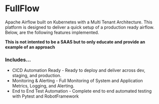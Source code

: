 # FullFlow

Apache Airflow built on Kubernetes with a Multi Tenant Architecture. This platform is designed to deliver a quick setup of a production ready airflow. Below, are the following features implemented.

**This is not intented to be a SAAS but to only educate and provide an example of an approach**

### Includes...

- CICD Automation Ready - Ready to deploy and deliver across dev, staging, and production.
- Monitoring & Alerting - Full Monitoring of System and Application Metrics, Logging, and Alerting.
- End to End Test Automation - Complete end to end automated testing with Pytest and RobotFramework
